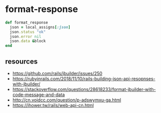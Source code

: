 # format-response

```rb
def format_response
  json = local_assigns[:json]
  json.status "ok"
  json.error nil
  json.data &block
end
```


## resources
- https://github.com/rails/jbuilder/issues/250
- https://rubyinrails.com/2018/11/10/rails-building-json-api-resopnses-with-jbuilder/
- https://stackoverflow.com/questions/28618233/format-jbuilder-with-code-message-and-data
- http://cn.voidcc.com/question/p-adswymxu-ga.html
- https://ihower.tw/rails/web-api-cn.html